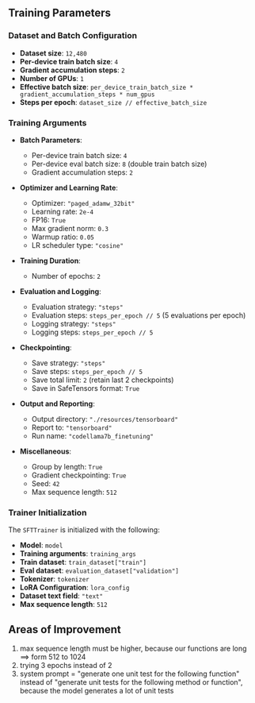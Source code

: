 ## Training Parameters

### Dataset and Batch Configuration

- **Dataset size**: `12,480`
- **Per-device train batch size**: `4`
- **Gradient accumulation steps**: `2`
- **Number of GPUs**: `1`
- **Effective batch size**: `per_device_train_batch_size * gradient_accumulation_steps * num_gpus`
- **Steps per epoch**: `dataset_size // effective_batch_size`

### Training Arguments

- **Batch Parameters**:
  - Per-device train batch size: `4`
  - Per-device eval batch size: `8` (double train batch size)
  - Gradient accumulation steps: `2`

- **Optimizer and Learning Rate**:
  - Optimizer: `"paged_adamw_32bit"`
  - Learning rate: `2e-4`
  - FP16: `True`
  - Max gradient norm: `0.3`
  - Warmup ratio: `0.05`
  - LR scheduler type: `"cosine"`

- **Training Duration**:
  - Number of epochs: `2`

- **Evaluation and Logging**:
  - Evaluation strategy: `"steps"`
  - Evaluation steps: `steps_per_epoch // 5` (5 evaluations per epoch)
  - Logging strategy: `"steps"`
  - Logging steps: `steps_per_epoch // 5`

- **Checkpointing**:
  - Save strategy: `"steps"`
  - Save steps: `steps_per_epoch // 5`
  - Save total limit: `2` (retain last 2 checkpoints)
  - Save in SafeTensors format: `True`

- **Output and Reporting**:
  - Output directory: `"./resources/tensorboard"`
  - Report to: `"tensorboard"`
  - Run name: `"codellama7b_finetuning"`

- **Miscellaneous**:
  - Group by length: `True`
  - Gradient checkpointing: `True`
  - Seed: `42`
  - Max sequence length: `512`

### Trainer Initialization

The `SFTTrainer` is initialized with the following:

- **Model**: `model`
- **Training arguments**: `training_args`
- **Train dataset**: `train_dataset["train"]`
- **Eval dataset**: `evaluation_dataset["validation"]`
- **Tokenizer**: `tokenizer`
- **LoRA Configuration**: `lora_config`
- **Dataset text field**: `"text"`
- **Max sequence length**: `512`

## Areas of Improvement

1. max sequence length must be higher, because our functions are long ==> form 512 to 1024
2. trying 3 epochs instead of 2
3. system prompt = "generate one unit test for the following function" instead of "generate unit tests for the following method or function", because the model generates a lot of unit tests